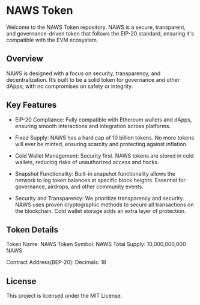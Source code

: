 # NAWS Token
Welcome to the NAWS Token repository. NAWS is a secure, transparent, and governance-driven token that follows the EIP-20 standard, ensuring it's compatible with the EVM ecosystem.

## Overview
NAWS is designed with a focus on security, transparency, and decentralization. It’s built to be a solid token for governance and other dApps, with no compromises on safety or integrity.

## Key Features
- EIP-20 Compliance: Fully compatible with Ethereum wallets and dApps, ensuring smooth interactions and integration across platforms.

- Fixed Supply: NAWS has a hard cap of 10 billion tokens. No more tokens will ever be minted, ensuring scarcity and protecting against inflation.

- Cold Wallet Management: Security first. NAWS tokens are stored in cold wallets, reducing risks of unauthorized access and hacks.

- Snapshot Functionality: Built-in snapshot functionality allows the network to log token balances at specific block heights. Essential for governance, airdrops, and other community events.

- Security and Transparency: We prioritize transparency and security. NAWS uses proven cryptographic methods to secure all transactions on the blockchain. Cold wallet storage adds an extra layer of protection.


## Token Details
Token Name: NAWS
Token Symbol: NAWS
Total Supply: 10,000,000,000 NAWS

Contract Address(BEP-20): 
Decimals: 18

## License
This project is licensed under the MIT License.